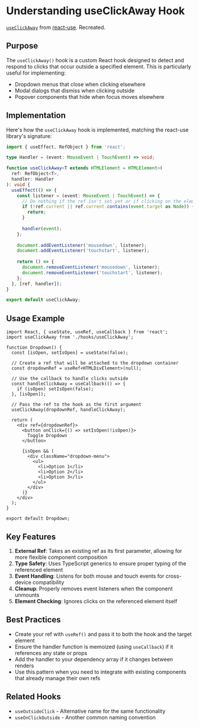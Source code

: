 # Understanding useClickAway Hook

[`useClickAway`](command:_cody.vscode.open?%22https%3A%2F%2Fgithub.com%2Fstreamich%2Freact-use%2Fblob%2Fmaster%2Fdocs%2FuseClickAway.md%22) from [react-use](command:_cody.vscode.open?%22https%3A%2F%2Fstreamich.github.io%2Freact-use%2F%22). Recreated.

## Purpose

The `useClickAway()` hook is a custom React hook designed to detect and respond to clicks that occur outside a specified element. This is particularly useful for implementing:

- Dropdown menus that close when clicking elsewhere
- Modal dialogs that dismiss when clicking outside
- Popover components that hide when focus moves elsewhere

## Implementation

Here's how the `useClickAway` hook is implemented, matching the react-use library's signature:

```typescript
import { useEffect, RefObject } from 'react';

type Handler = (event: MouseEvent | TouchEvent) => void;

function useClickAway<T extends HTMLElement = HTMLElement>(
  ref: RefObject<T>,
  handler: Handler
): void {
  useEffect(() => {
    const listener = (event: MouseEvent | TouchEvent) => {
      // Do nothing if the ref isn't set yet or if clicking on the element itself
      if (!ref.current || ref.current.contains(event.target as Node)) {
        return;
      }
      
      handler(event);
    };
    
    document.addEventListener('mousedown', listener);
    document.addEventListener('touchstart', listener);
    
    return () => {
      document.removeEventListener('mousedown', listener);
      document.removeEventListener('touchstart', listener);
    };
  }, [ref, handler]);
}

export default useClickAway;
```

## Usage Example

```tsx
import React, { useState, useRef, useCallback } from 'react';
import useClickAway from './hooks/useClickAway';

function Dropdown() {
  const [isOpen, setIsOpen] = useState(false);
  
  // Create a ref that will be attached to the dropdown container
  const dropdownRef = useRef<HTMLDivElement>(null);
  
  // Use the callback to handle clicks outside
  const handleClickAway = useCallback(() => {
    if (isOpen) setIsOpen(false);
  }, [isOpen]);
  
  // Pass the ref to the hook as the first argument
  useClickAway(dropdownRef, handleClickAway);
  
  return (
    <div ref={dropdownRef}>
      <button onClick={() => setIsOpen(!isOpen)}>
        Toggle Dropdown
      </button>
      
      {isOpen && (
        <div className="dropdown-menu">
          <ul>
            <li>Option 1</li>
            <li>Option 2</li>
            <li>Option 3</li>
          </ul>
        </div>
      )}
    </div>
  );
}

export default Dropdown;
```

## Key Features

1. **External Ref**: Takes an existing ref as its first parameter, allowing for more flexible component composition
2. **Type Safety**: Uses TypeScript generics to ensure proper typing of the referenced element
3. **Event Handling**: Listens for both mouse and touch events for cross-device compatibility
4. **Cleanup**: Properly removes event listeners when the component unmounts
5. **Element Checking**: Ignores clicks on the referenced element itself

## Best Practices

- Create your ref with `useRef()` and pass it to both the hook and the target element
- Ensure the handler function is memoized (using `useCallback`) if it references any state or props
- Add the handler to your dependency array if it changes between renders
- Use this pattern when you need to integrate with existing components that already manage their own refs

## Related Hooks

- `useOutsideClick` - Alternative name for the same functionality
- `useOnClickOutside` - Another common naming convention
